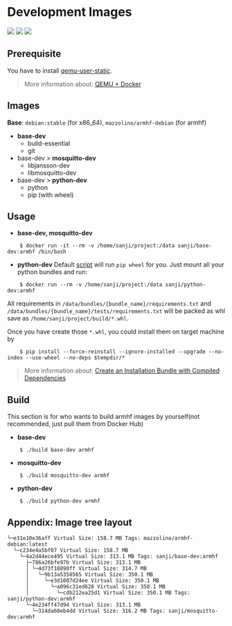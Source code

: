 Development Images
==================
[![](http://dockeri.co/image/sanji/base-dev)](https://registry.hub.docker.com/u/sanji/base-dev/)
[![](http://dockeri.co/image/sanji/mosquitto-dev)](https://registry.hub.docker.com/u/sanji/mosquitto-dev/)
[![](http://dockeri.co/image/sanji/python-dev)](https://registry.hub.docker.com/u/sanji/python-dev/)

Prerequisite
------------
You have to install [qemu-user-static](https://wiki.debian.org/QemuUserEmulation).

> More information about: [QEMU + Docker](https://github.com/djmaze/armhf-ubuntu-docker#emulation-support)

Images
------
**Base**: `debian:stable` (for x86_64), `mazzolino/armhf-debian` (for armhf)

- **base-dev**
    + build-essential
    + git
- base-dev > **mosquitto-dev**
    + libjansson-dev
    + libmosquitto-dev
- base-dev > **python-dev**
    + python
    + pip (with wheel)

Usage
-----

- **base-dev, mosquitto-dev**
```
    $ docker run -it --rm -v /home/sanji/project:/data sanji/base-dev:armhf /bin/bash
```
- **python-dev**
Default [script](https://github.com/Sanji-IO/dev-images/blob/master/python-dev/scripts/build_wheels.sh) will run `pip wheel` for you. Just mount all your python bundles and run:
```
    $ docker run --rm -v /home/sanji/project:/data sanji/python-dev:armhf
```
All requirements in `/data/bundles/{bundle_name}/requirements.txt` and `/data/bundles/{bundle_name}/tests/requirements.txt` will be packed as whl save as `/home/sanji/project/build/*.whl`.

Once you have create those `*.whl`, you could install them on target machine by

```
    $ pip install --force-reinstall --ignore-installed --upgrade --no-index --use-wheel --no-deps $tempdir/*
```

> More information about: [Create an Installation Bundle with Compiled Dependencies](https://pip.pypa.io/en/latest/user_guide.html#create-an-installation-bundle-with-compiled-dependencies)

Build
-----
This section is for who wants to build armhf images by yourself(not recommended, just pull them from Docker Hub)

- **base-dev**
```
    $ ./build base-dev armhf
```

- **mosquitto-dev**
```
    $ ./build mosquitto-dev armhf
```

- **python-dev**
```
    $ ./build python-dev armhf
```

Appendix: Image tree layout
---------------------------
```
└─e31e10e36aff Virtual Size: 158.7 MB Tags: mazzolino/armhf-debian:latest
  └─c234e4a5bf07 Virtual Size: 158.7 MB
    └─4a2d44ece495 Virtual Size: 313.1 MB Tags: sanji/base-dev:armhf
      ├─786a26bfe97b Virtual Size: 313.1 MB
      │ └─4d73f18898ff Virtual Size: 314.7 MB
      │   └─9b13a5358565 Virtual Size: 350.1 MB
      │     └─e3d1007d24ee Virtual Size: 350.1 MB
      │       └─a096c31ed628 Virtual Size: 350.1 MB
      │         └─cdb212ea25d1 Virtual Size: 350.1 MB Tags: sanji/python-dev:armhf
      └─4e234ff47d94 Virtual Size: 313.1 MB
        └─314da60eb4dd Virtual Size: 316.2 MB Tags: sanji/mosquitto-dev:armhf
```
